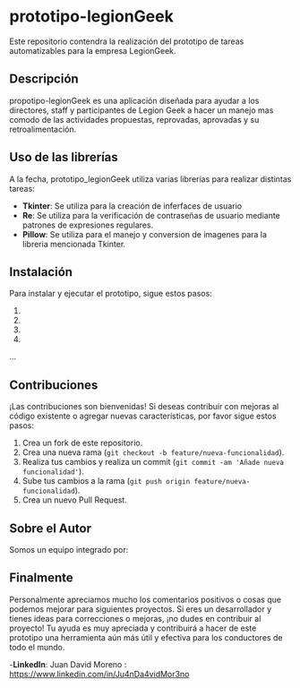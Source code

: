 # prototipo-legionGeek
Este repositorio contendra la realización del prototipo de tareas automatizables para la empresa LegionGeek.

## Descripción

propotipo-legionGeek es una aplicación diseñada para ayudar a los directores, staff y participantes de Legion Geek a hacer un manejo mas comodo de las actividades propuestas, reprovadas, aprovadas y su retroalimentación.

## Uso de las librerías

A la fecha, prototipo_legionGeek utiliza varias librerías para realizar distintas tareas:

- **Tkinter**: Se utiliza para la creación de inferfaces de usuario
- **Re**: Se utiliza para la verificación de contraseñas de usuario mediante patrones de expresiones regulares.
- **Pillow**: Se utiliza para el manejo y conversion de imagenes para la libreria mencionada Tkinter.

## Instalación

Para instalar y ejecutar el prototipo, sigue estos pasos:

1. 
2. 
3. 
4. 
...

## Contribuciones

¡Las contribuciones son bienvenidas! Si deseas contribuir con mejoras al código existente o agregar nuevas características, por favor sigue estos pasos:

1. Crea un fork de este repositorio.
2. Crea una nueva rama (`git checkout -b feature/nueva-funcionalidad`).
3. Realiza tus cambios y realiza un commit (`git commit -am 'Añade nueva funcionalidad'`).
4. Sube tus cambios a la rama (`git push origin feature/nueva-funcionalidad`).
5. Crea un nuevo Pull Request.

## Sobre el Autor

Somos un equipo integrado por:

## Finalmente

Personalmente apreciamos mucho los comentarios positivos o cosas que podemos mejorar para siguientes proyectos. Si eres un desarrollador y tienes ideas para correcciones o mejoras, ¡no dudes en contribuir al proyecto! Tu ayuda es muy apreciada y contribuirá a hacer de este prototipo una herramienta aún más útil y efectiva para los conductores de todo el mundo.

-**LinkedIn**: Juan David Moreno : https://www.linkedin.com/in/Ju4nDa4vidMor3no